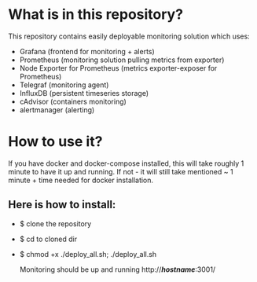 # What is in this repository?

This repository contains easily deployable monitoring solution which uses:
 - Grafana (frontend for monitoring + alerts)
 - Prometheus (monitoring solution pulling metrics from exporter)
 - Node Exporter for Prometheus (metrics exporter-exposer for Prometheus)
 - Telegraf (monitoring agent)
 - InfluxDB (persistent timeseries storage)
 - cAdvisor (containers monitoring)
 - alertmanager (alerting)


# How to use it?

If you have docker and docker-compose installed, this will take roughly 1 minute to have it up and running.
If not - it will still take mentioned ~ 1 minute + time needed for docker installation.

## Here is how to install:

* $ clone the repository
* $ cd to cloned dir
* $ chmod +x ./deploy_all.sh; ./deploy_all.sh
    
    
    Monitoring should be up and running http://_**hostname**_:3001/




